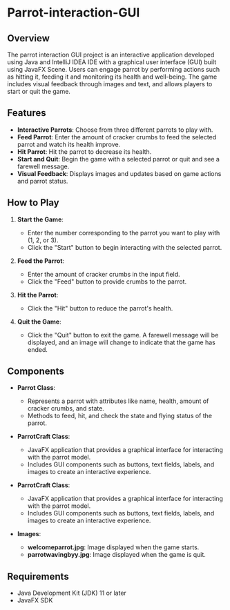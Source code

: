 # Parrot-interaction-GUI

## Overview
The parrot interaction GUI project is an interactive application developed using Java and IntelliJ IDEA IDE with a graphical user interface (GUI) built using JavaFX Scene. Users can engage parrot by performing actions such as hitting it, feeding it and monitoring its health and well-being. The game includes visual feedback through images and text, and allows players to start or quit the game.

## Features

- **Interactive Parrots**: Choose from three different parrots to play with.
- **Feed Parrot**: Enter the amount of cracker crumbs to feed the selected parrot and watch its health improve.
- **Hit Parrot**: Hit the parrot to decrease its health.
- **Start and Quit**: Begin the game with a selected parrot or quit and see a farewell message.
- **Visual Feedback**: Displays images and updates based on game actions and parrot status.

## How to Play

1. **Start the Game**:
   - Enter the number corresponding to the parrot you want to play with (1, 2, or 3).
   - Click the "Start" button to begin interacting with the selected parrot.
   
2. **Feed the Parrot**:
   - Enter the amount of cracker crumbs in the input field.
   - Click the "Feed" button to provide crumbs to the parrot.

3. **Hit the Parrot**:
   - Click the "Hit" button to reduce the parrot's health.

4. **Quit the Game**:
   - Click the "Quit" button to exit the game. A farewell message will be displayed, and an image will change to indicate that the game has ended.

## Components

- **Parrot Class**:
  - Represents a parrot with attributes like name, health, amount of cracker crumbs, and state.
  - Methods to feed, hit, and check the state and flying status of the parrot.

- **ParrotCraft Class**:
  - JavaFX application that provides a graphical interface for interacting with the parrot model.
  - Includes GUI components such as buttons, text fields, labels, and images to create an interactive experience.
    
- **ParrotCraft Class**:
  - JavaFX application that provides a graphical interface for interacting with the parrot model.
  - Includes GUI components such as buttons, text fields, labels, and images to create an interactive experience.

- **Images**:
  - **welcomeparrot.jpg**: Image displayed when the game starts.
  - **parrotwavingbyy.jpg**: Image displayed when the game is quit.

## Requirements

- Java Development Kit (JDK) 11 or later
- JavaFX SDK
